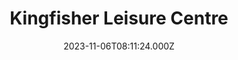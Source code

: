 ---
date: 2023-11-06T08:11:24.000Z
title: Kingfisher Leisure Centre
latitude: 52.03620184015773
longitude: 0.7340587308937416
category: checkin
---